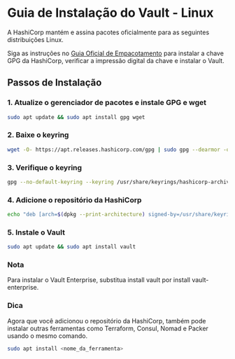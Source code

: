 # Guia de Instalação do Vault - Linux

A HashiCorp mantém e assina pacotes oficialmente para as seguintes distribuições Linux.

Siga as instruções no [Guia Oficial de Empacotamento](https://www.hashicorp.com) para instalar a chave GPG da HashiCorp, verificar a impressão digital da chave e instalar o Vault.

## Passos de Instalação

### 1. Atualize o gerenciador de pacotes e instale GPG e wget

```bash
sudo apt update && sudo apt install gpg wget
```

### 2. Baixe o keyring

```bash
wget -O- https://apt.releases.hashicorp.com/gpg | sudo gpg --dearmor -o /usr/share/keyrings/hashicorp-archive-keyring.gpg
```

### 3. Verifique o keyring

```bash
gpg --no-default-keyring --keyring /usr/share/keyrings/hashicorp-archive-keyring.gpg --fingerprint
```

### 4. Adicione o repositório da HashiCorp

```bash
echo "deb [arch=$(dpkg --print-architecture) signed-by=/usr/share/keyrings/hashicorp-archive-keyring.gpg] https://apt.releases.hashicorp.com $(lsb_release -cs) main" | sudo tee /etc/apt/sources.list.d/hashicorp.list
```

### 5. Instale o Vault

```bash
sudo apt update && sudo apt install vault
```

### Nota
Para instalar o Vault Enterprise, substitua install vault por install vault-enterprise.

### Dica
Agora que você adicionou o repositório da HashiCorp, também pode instalar outras ferramentas como Terraform, Consul, Nomad e Packer usando o mesmo comando.

```bash
sudo apt install <nome_da_ferramenta>
```
